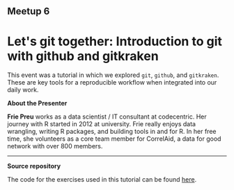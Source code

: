 ## Meetup 6

# Let's git together: Introduction to git with github and gitkraken

This event was a tutorial in which we explored `git`, `github`, and `gitkraken`. These are key tools for a reproducible workflow when integrated into our daily work.

**About the Presenter**

**Frie Preu** works as a data scientist / IT consultant at codecentric. Her journey with R started in 2012 at university. Frie really enjoys data wrangling, writing R packages, and building tools in and for R. In her free time, she volunteers as a core team member for CorrelAid, a data for good network with over 800 members.


***


**Source repository**

The code for the exercises used in this tutorial can be found [here]().
